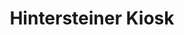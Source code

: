 ---
title: "Hintersteiner Kiosk"
url: /scheffau-am-wilden-kaiser/hintersteiner-kiosk/
shop: Kiosk
---
